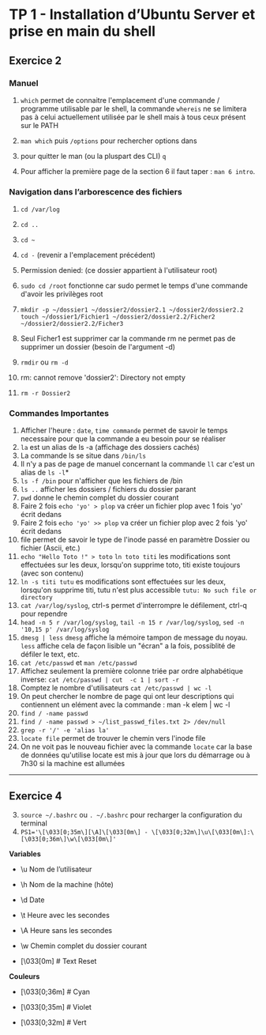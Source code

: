 # TP 1  - Installation d’Ubuntu Server et prise en main du shell

## Exercice 2

### Manuel

1. `which`  permet de connaitre l'emplacement d'une commande / programme utilisable par le shell, la commande `whereis` ne se limitera pas à celui actuellement utilisée par le shell mais à tous ceux présent sur le PATH

2. `man which` puis `/options` pour rechercher options dans 

3. pour quitter le man (ou la pluspart des CLI) `q` 

4. Pour afficher la première page de la section 6 il faut taper : `man 6 intro`.



### Navigation dans l’arborescence des fichiers

1. `cd /var/log`
2. `cd ..`
3. `cd ~`
4. `cd -` (revenir a l'emplacement précédent)
5. Permission denied: (ce dossier appartient à l'utilisateur root)
6. `sudo cd /root` fonctionne car sudo permet le temps d'une commande d'avoir les privilèges root 
7. `mkdir -p ~/dossier1 ~/dossier2/dossier2.1 ~/dossier2/dossier2.2`
    `touch ~/dossier1/Fichier1 ~/dossier2/dossier2.2/Ficher2 ~/dossier2/dossier2.2/Ficher3`

8. Seul Ficher1 est supprimer car la commande rm ne permet pas de supprimer un dossier (besoin de l'argument -d)
9. `rmdir` ou `rm -d`
10. rm: cannot remove 'dossier2': Directory not empty    
11. `rm -r Dossier2` 

### Commandes Importantes

1. Afficher l'heure : `date`, `time commande` permet de savoir le temps necessaire pour que la commande a eu besoin pour se réaliser
2. `la` est un alias de ls -a (affichage des dossiers cachés)
3. La commande ls se situe dans `/bin/ls`
4. Il n'y a pas de page de manuel concernant la commande `ll` car c'est un alias de `ls -l`*
5. `ls -f /bin`  pour n'afficher que les fichiers de /bin
6. `ls ..` afficher les dossiers / fichiers du dossier parant
7. `pwd` donne le chemin complet du dossier courant
8.  Faire 2 fois `echo 'yo' > plop`  va créer un fichier plop avec 1 fois 'yo' écrit dedans
9.  Faire 2 fois `echo 'yo' >> plop` va créer un fichier plop avec 2 fois 'yo' écrit dedans 
10. file permet de savoir le type de l'inode passé en paramètre Dossier ou fichier (Ascii, etc.)
11. `echo "Hello Toto !" > toto` `ln toto titi` les modifications sont effectuées sur les deux, lorsqu'on supprime toto, titi existe toujours (avec son contenu)
12. `ln -s titi tutu` es modifications sont effectuées sur les deux, lorsqu'on supprime titi, tutu n'est plus accessible `tutu: No such file or directory`
13. `cat /var/log/syslog`, ctrl-s permet d'interrompre le défilement, ctrl-q pour rependre
14. `head -n 5 r /var/log/syslog`, `tail -n 15 r /var/log/syslog`, `sed -n '10,15 p' /var/log/syslog`
15.  `dmesg | less` `dmesg` affiche la mémoire tampon de message du noyau. `less` affiche cela de façon lisible un "écran" a la fois, possiblité de défiler le text, etc.
16. `cat /etc/passwd` et `man /etc/passwd`
17. Affichez seulement la première colonne triée par ordre alphabétique inverse:  `cat /etc/passwd | cut  -c 1 | sort -r`
18. Comptez le nombre d'utilisateurs `cat /etc/passwd | wc -l`
19. On peut chercher le nombre de page qui ont leur descriptions  qui contiennent un elément avec la commande : man -k elem | wc -l
20. `find / -name passwd`
21. `find / -name passwd > ~/list_passwd_files.txt 2> /dev/null`
22.  `grep -r '/' -e 'alias la'`
23. `locate file` permet de trouver le chemin vers l'inode file
24. On ne voit pas le nouveau fichier avec la commande `locate` car la base de données qu'utilise locate est mis à jour que lors du démarrage ou à 7h30 si la machine est allumées 

---

## Exercice 4
3. `source ~/.bashrc` ou `. ~/.bashrc` pour recharger la configuration du terminal 
4. `PS1='\[\033[0;35m\][\A]\[\033[0m\] - \[\033[0;32m\]\u\[\033[0m\]:\[\033[0;36m\]\w\[\033[0m\]'`

**Variables** 

- \u Nom de l’utilisateur

- \h Nom de la machine (hôte)

- \d Date

- \t Heure avec les secondes

- \A Heure sans les secondes

- \w Chemin complet du dossier courant

- \[\033[0m\]    # Text Reset

**Couleurs** 
 
- \[\033[0;36m\]      # Cyan

- \[\033[0;35m\]      # Violet

- \[\033[0;32m\]      # Vert